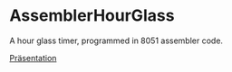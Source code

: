 # AssemblerHourGlass
A hour glass timer, programmed in 8051 assembler code.

[Präsentation](https://docs.google.com/presentation/d/1EeMZrQuoHOfazsKBDNLWB881pwXZmDZsZxqtBTK5clA/edit#slide=id.g12da115cf09_0_0)
